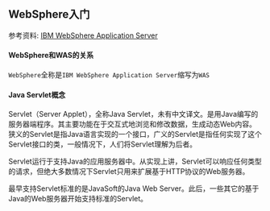 ## WebSphere入门
参考资料: [IBM WebSphere Application Server](https://zh.wikipedia.org/wiki/IBM_WebSphere_Application_Server)

#### WebSphere和WAS的关系

`WebSphere`全称是`IBM WebSphere Application Server`缩写为`WAS`

#### Java Servlet概念

Servlet（Server Applet），全称Java Servlet，未有中文译文。是用Java编写的服务器端程序。其主要功能在于交互式地浏览和修改数据，生成动态Web内容。狭义的Servlet是指Java语言实现的一个接口，广义的Servlet是指任何实现了这个Servlet接口的类，一般情况下，人们将Servlet理解为后者。

Servlet运行于支持Java的应用服务器中。从实现上讲，Servlet可以响应任何类型的请求，但绝大多数情况下Servlet只用来扩展基于HTTP协议的Web服务器。

最早支持Servlet标准的是JavaSoft的Java Web Server。此后，一些其它的基于Java的Web服务器开始支持标准的Servlet。